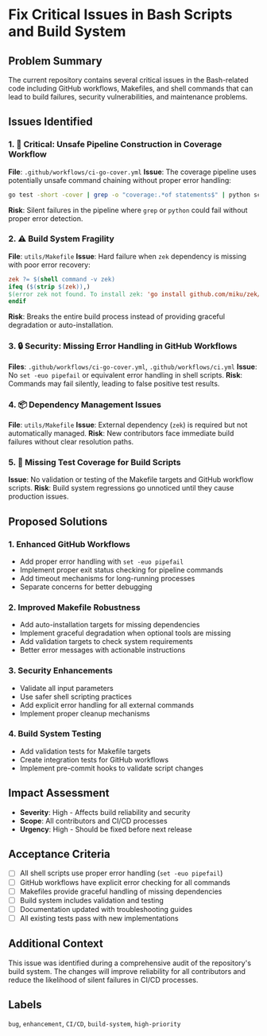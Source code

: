 # Fix Critical Issues in Bash Scripts and Build System

## Problem Summary
The current repository contains several critical issues in the Bash-related code including GitHub workflows, Makefiles, and shell commands that can lead to build failures, security vulnerabilities, and maintenance problems.

## Issues Identified

### 1. 🚨 **Critical: Unsafe Pipeline Construction in Coverage Workflow**
**File**: `.github/workflows/ci-go-cover.yml`
**Issue**: The coverage pipeline uses potentially unsafe command chaining without proper error handling:
```bash
go test -short -cover | grep -o "coverage:.*of statements$" | python scripts/cov.py
```
**Risk**: Silent failures in the pipeline where `grep` or `python` could fail without proper error detection.

### 2. ⚠️ **Build System Fragility**
**File**: `utils/Makefile`
**Issue**: Hard failure when `zek` dependency is missing with poor error recovery:
```makefile
zek ?= $(shell command -v zek)
ifeq ($(strip $(zek)),)
$(error zek not found. To install zek: 'go install github.com/miku/zek/cmd/zek@latest')
endif
```
**Risk**: Breaks the entire build process instead of providing graceful degradation or auto-installation.

### 3. 🔒 **Security: Missing Error Handling in GitHub Workflows**
**Files**: `.github/workflows/ci-go-cover.yml`, `.github/workflows/ci.yml`
**Issue**: No `set -euo pipefail` or equivalent error handling in shell scripts.
**Risk**: Commands may fail silently, leading to false positive test results.

### 4. 📦 **Dependency Management Issues**
**File**: `utils/Makefile`
**Issue**: External dependency (`zek`) is required but not automatically managed.
**Risk**: New contributors face immediate build failures without clear resolution paths.

### 5. 🧪 **Missing Test Coverage for Build Scripts**
**Issue**: No validation or testing of the Makefile targets and GitHub workflow scripts.
**Risk**: Build system regressions go unnoticed until they cause production issues.

## Proposed Solutions

### 1. **Enhanced GitHub Workflows**
- Add proper error handling with `set -euo pipefail`
- Implement proper exit status checking for pipeline commands
- Add timeout mechanisms for long-running processes
- Separate concerns for better debugging

### 2. **Improved Makefile Robustness**
- Add auto-installation targets for missing dependencies
- Implement graceful degradation when optional tools are missing
- Add validation targets to check system requirements
- Better error messages with actionable instructions

### 3. **Security Enhancements**
- Validate all input parameters
- Use safer shell scripting practices
- Add explicit error handling for all external commands
- Implement proper cleanup mechanisms

### 4. **Build System Testing**
- Add validation tests for Makefile targets
- Create integration tests for GitHub workflows
- Implement pre-commit hooks to validate script changes

## Impact Assessment
- **Severity**: High - Affects build reliability and security
- **Scope**: All contributors and CI/CD processes
- **Urgency**: High - Should be fixed before next release

## Acceptance Criteria
- [ ] All shell scripts use proper error handling (`set -euo pipefail`)
- [ ] GitHub workflows have explicit error checking for all commands
- [ ] Makefiles provide graceful handling of missing dependencies
- [ ] Build system includes validation and testing
- [ ] Documentation updated with troubleshooting guides
- [ ] All existing tests pass with new implementations

## Additional Context
This issue was identified during a comprehensive audit of the repository's build system. The changes will improve reliability for all contributors and reduce the likelihood of silent failures in CI/CD processes.

## Labels
`bug`, `enhancement`, `CI/CD`, `build-system`, `high-priority`